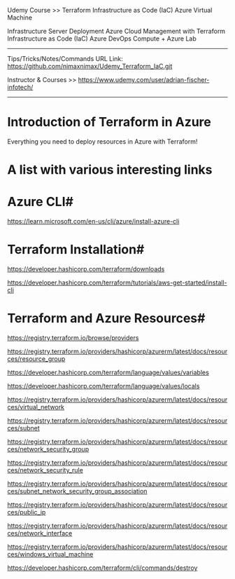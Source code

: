 Udemy Course >> Terraform Infrastructure as Code (IaC) Azure Virtual Machine

Infrastructure Server Deployment Azure Cloud Management with Terraform Infrastructure as Code (IaC) Azure DevOps Compute + Azure Lab


**********

Tips/Tricks/Notes/Commands URL Link: 
https://github.com/nimaxnimax/Udemy_Terraform_IaC.git

Instructor & Courses >> 
https://www.udemy.com/user/adrian-fischer-infotech/


**********

# Introduction of Terraform in Azure
Everything you need to deploy resources in Azure with Terraform!

# A list with various interesting links

# Azure CLI#  
https://learn.microsoft.com/en-us/cli/azure/install-azure-cli

# Terraform Installation#  
https://developer.hashicorp.com/terraform/downloads

<https://developer.hashicorp.com/terraform/tutorials/aws-get-started/install-cli>

# Terraform and Azure Resources#

https://registry.terraform.io/browse/providers

https://registry.terraform.io/providers/hashicorp/azurerm/latest/docs/resources/resource_group

https://developer.hashicorp.com/terraform/language/values/variables

https://developer.hashicorp.com/terraform/language/values/locals

https://registry.terraform.io/providers/hashicorp/azurerm/latest/docs/resources/virtual_network

https://registry.terraform.io/providers/hashicorp/azurerm/latest/docs/resources/subnet

https://registry.terraform.io/providers/hashicorp/azurerm/latest/docs/resources/network_security_group

https://registry.terraform.io/providers/hashicorp/azurerm/latest/docs/resources/network_security_rule

https://registry.terraform.io/providers/hashicorp/azurerm/latest/docs/resources/subnet_network_security_group_association

https://registry.terraform.io/providers/hashicorp/azurerm/latest/docs/resources/public_ip

https://registry.terraform.io/providers/hashicorp/azurerm/latest/docs/resources/network_interface

https://registry.terraform.io/providers/hashicorp/azurerm/latest/docs/resources/windows_virtual_machine

https://developer.hashicorp.com/terraform/cli/commands/destroy


